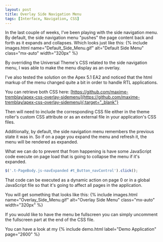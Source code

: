 ```yaml
---
layout: post
title: Overlay Side Navigation Menu
tags: [Interface, Navigation, CSS]
---
```


In the last couple of weeks, I've been playing with the side navigation menu. By default, the side navigation menu "pushes" the page content back and forth as it expands and collapses.
Which looks just like this:
{% include images.html name="Default_Side_Menu.gif" alt="Default Side Menu" class="mx-auto" width="320px" %}

By overriding the Universal Theme's CSS related to the side navigation menu, I was able to make the menu display as an overlay.

I've also tested the solution on the Apex 5.1 EA2 and noticed that the html markup of the menu changed quite a bit in order to handle RTL applications.

You can retrieve both CSS here:
[https://github.com/maxime-tremblay/apex-css-overlay-sidemenu](https://github.com/maxime-tremblay/apex-css-overlay-sidemenu){:target="_blank"}

Then will need to include the corresponding CSS file either in the theme roller's custom CSS attribute or as an external file in your application's CSS files.

Additionally, by default, the side navigation menu remembers the previous state it was in. So if on a page you expand the menu and refresh it, the menu will be rendered as expanded.

What we can do to prevent that from happening is have some JavaScript code execute on page load that is going to collapse the menu if it's expanded.
```javascript
$('.t-PageBody.js-navExpanded #t_Button_navControl').click();
```

That code can be executed as a dynamic action on page 0 or in a global JavaScript file so that it's going to affect all pages in the application.

You will get something that looks like this:
{% include images.html name="Overlay_Side_Menu.gif" alt="Overlay Side Menu" class="mx-auto" width="320px" %}

If you would like to have the menu be fullscreen you can simply uncomment the fullscreen part at the end of the CSS file.

You can have a look at my {% include demo.html label="Demo Application" page="2600" %}
